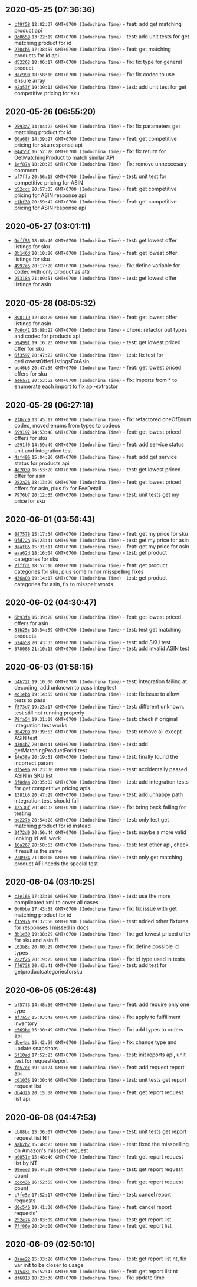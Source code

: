 
## 2020-05-25 (07:36:36)

 * [`cf9f58`](https://github.com/ScaleLeap/amazon-mws-api-sdk/commit/cf9f581dbc606b93b73e95200b4364870c23e590) `12:02:37 GMT+0700 (Indochina Time)` - feat: add get matching product api
 * [`0d0659`](https://github.com/ScaleLeap/amazon-mws-api-sdk/commit/0d065936182fa022de7159b3016b6a52969be6b7) `13:22:19 GMT+0700 (Indochina Time)` - test: add unit tests for get matching product for id
 * [`270cb5`](https://github.com/ScaleLeap/amazon-mws-api-sdk/commit/270cb59f2d2f4575934eea488fe9ddc58289f4d7) `17:38:55 GMT+0700 (Indochina Time)` - feat: get matching products for id api
 * [`d52262`](https://github.com/ScaleLeap/amazon-mws-api-sdk/commit/d52262e6d84d7f37821d75956da9075ac5a8c790) `18:06:17 GMT+0700 (Indochina Time)` - fix: fix type for general product
 * [`3ac990`](https://github.com/ScaleLeap/amazon-mws-api-sdk/commit/3ac9906ed93bbb6d149f6778d02113529d3befb3) `18:58:10 GMT+0700 (Indochina Time)` - fix: fix codec to use ensure array
 * [`e2a53f`](https://github.com/ScaleLeap/amazon-mws-api-sdk/commit/e2a53f085c16c9e76050352af4f757b6f37deb19) `19:39:13 GMT+0700 (Indochina Time)` - test: add unit test for get competitive pricing for sku

## 2020-05-26 (06:55:20)

 * [`2593a7`](https://github.com/ScaleLeap/amazon-mws-api-sdk/commit/2593a79be153d2e5e0f8baad3b387232cce3f14c) `14:04:22 GMT+0700 (Indochina Time)` - fix: fix parameters get matching product for id
 * [`00a68f`](https://github.com/ScaleLeap/amazon-mws-api-sdk/commit/00a68f4a8bf50651e9e71d3ea970282d65ae79fd) `14:39:27 GMT+0700 (Indochina Time)` - feat: get competitive pricing for sku response api
 * [`e4455f`](https://github.com/ScaleLeap/amazon-mws-api-sdk/commit/e4455f73d9b7416a2ec7f6c3e5cfae15c85aea20) `16:52:28 GMT+0700 (Indochina Time)` - fix: fix return for GetMatchingProduct to match similar API
 * [`1ef87a`](https://github.com/ScaleLeap/amazon-mws-api-sdk/commit/1ef87aa939263bda70844aa8c1a6129e62cb078d) `18:20:25 GMT+0700 (Indochina Time)` - fix: remove unneccesary comment
 * [`bf7ffa`](https://github.com/ScaleLeap/amazon-mws-api-sdk/commit/bf7ffa8444f1fd42f54999b88edab9d2703e2878) `20:56:15 GMT+0700 (Indochina Time)` - test: unit test for competitive pricing for ASIN
 * [`b52ccc`](https://github.com/ScaleLeap/amazon-mws-api-sdk/commit/b52ccc77ec604c7316051ba211b0dfad5b56d289) `20:57:05 GMT+0700 (Indochina Time)` - feat: get competitive pricing for ASIN response api
 * [`c1bf30`](https://github.com/ScaleLeap/amazon-mws-api-sdk/commit/c1bf3006c8a3bd91d07417167e140c7816d89de7) `20:59:42 GMT+0700 (Indochina Time)` - feat: get competitive pricing for ASIN response api

## 2020-05-27 (03:01:11)

 * [`9dff55`](https://github.com/ScaleLeap/amazon-mws-api-sdk/commit/9dff55d6a5b2a207f62493a2815f20d8c026c9d2) `18:08:40 GMT+0700 (Indochina Time)` - test: get lowest offer listings for sku
 * [`0b146d`](https://github.com/ScaleLeap/amazon-mws-api-sdk/commit/0b146d40984882e1eb099e060e1c1b1dc6dca7ea) `20:10:20 GMT+0700 (Indochina Time)` - feat: get lowest offer listings for sku
 * [`4997e5`](https://github.com/ScaleLeap/amazon-mws-api-sdk/commit/4997e5f98ae3f1b6d9fa1afbb8f9585348f8e8d2) `20:17:20 GMT+0700 (Indochina Time)` - fix: define variable for codec with only product as attr
 * [`25318a`](https://github.com/ScaleLeap/amazon-mws-api-sdk/commit/25318a5c94c50364857117d1ab74bbfdd4393263) `21:09:51 GMT+0700 (Indochina Time)` - test: get lowest offer listings for asin

## 2020-05-28 (08:05:32)

 * [`898119`](https://github.com/ScaleLeap/amazon-mws-api-sdk/commit/89811981c1e0a32b23eae4b95cc1b38700bca15d) `12:48:20 GMT+0700 (Indochina Time)` - feat: get lowest offer listings for asin
 * [`7c6c41`](https://github.com/ScaleLeap/amazon-mws-api-sdk/commit/7c6c41a516e98214cca0cb61bc9cf45047d1d400) `15:08:22 GMT+0700 (Indochina Time)` - chore: refactor out types and codec for products api
 * [`59499f`](https://github.com/ScaleLeap/amazon-mws-api-sdk/commit/59499fc9843886476635b46c61fac95653f8b5cb) `19:16:23 GMT+0700 (Indochina Time)` - test: get lowest priced offer for sku
 * [`6f3597`](https://github.com/ScaleLeap/amazon-mws-api-sdk/commit/6f35973d627f352667bc98da30a4107542ccd768) `20:47:22 GMT+0700 (Indochina Time)` - test: fix test for getLowestOfferListingsForAsin
 * [`be46b5`](https://github.com/ScaleLeap/amazon-mws-api-sdk/commit/be46b5ee7711a62772794a6fe57427bae212b020) `20:47:56 GMT+0700 (Indochina Time)` - feat: get lowest priced offers for sku
 * [`ae6a71`](https://github.com/ScaleLeap/amazon-mws-api-sdk/commit/ae6a71d795dceca5cafe70a0eb204bd7d7bc5166) `20:53:52 GMT+0700 (Indochina Time)` - fix: imports from * to enumerate each import to fix api-extractor

## 2020-05-29 (06:27:18)

 * [`2f8cc9`](https://github.com/ScaleLeap/amazon-mws-api-sdk/commit/2f8cc9ec0139f1307fe24fd1064bd7eb999b4f07) `13:45:17 GMT+0700 (Indochina Time)` - fix: refactored oneOfEnum codec, moved enums from types to codecs
 * [`599197`](https://github.com/ScaleLeap/amazon-mws-api-sdk/commit/599197c4834bddc87978fb65a0f2b8b4366269f5) `14:53:48 GMT+0700 (Indochina Time)` - feat: get lowest priced offers for sku
 * [`e291f0`](https://github.com/ScaleLeap/amazon-mws-api-sdk/commit/e291f07ebf7f4680b9ed63abce6742ba5f8c39a3) `14:59:49 GMT+0700 (Indochina Time)` - feat: add service status unit and integration test
 * [`4af496`](https://github.com/ScaleLeap/amazon-mws-api-sdk/commit/4af496b73f2ae1bd0730b3aa5aee37e94b58a09a) `15:04:20 GMT+0700 (Indochina Time)` - feat: add get service status for products api
 * [`4e7039`](https://github.com/ScaleLeap/amazon-mws-api-sdk/commit/4e703919403bce2659cf0468912b60af2baa5bb3) `16:53:20 GMT+0700 (Indochina Time)` - test: get lowest priced offer for asin
 * [`282a26`](https://github.com/ScaleLeap/amazon-mws-api-sdk/commit/282a269f5908123d261afc73845d659071c28294) `18:13:29 GMT+0700 (Indochina Time)` - feat: get lowest priced offers for asin, plus fix for FeeDetail
 * [`7976b7`](https://github.com/ScaleLeap/amazon-mws-api-sdk/commit/7976b72187145e9ecb6bb79cf2688a06d18c65c3) `20:12:35 GMT+0700 (Indochina Time)` - test: unit tests get my price for sku

## 2020-06-01 (03:56:43)

 * [`887578`](https://github.com/ScaleLeap/amazon-mws-api-sdk/commit/8875789e16cc9c1a822c43e82f0f31ee01bd25f1) `15:17:34 GMT+0700 (Indochina Time)` - feat: get my price for sku
 * [`9fd72a`](https://github.com/ScaleLeap/amazon-mws-api-sdk/commit/9fd72a5fdabbcdaa3722060392ab282dd96c3144) `15:23:41 GMT+0700 (Indochina Time)` - test: get my price for asin
 * [`3aaf85`](https://github.com/ScaleLeap/amazon-mws-api-sdk/commit/3aaf8544d0af9aa02c8c4975b66b4530fa772ce2) `15:31:11 GMT+0700 (Indochina Time)` - feat: get my price for asin
 * [`eaa62d`](https://github.com/ScaleLeap/amazon-mws-api-sdk/commit/eaa62ddb4f5c4bcb1b8a159ee96246dc8dccc8b5) `18:16:04 GMT+0700 (Indochina Time)` - test: get product categories for sku
 * [`2fffd1`](https://github.com/ScaleLeap/amazon-mws-api-sdk/commit/2fffd1c1e9ca5e90e76b9114ae2e897ee2292a07) `18:57:16 GMT+0700 (Indochina Time)` - feat: get product categories for sku, plus some minor misspelling fixes
 * [`436a08`](https://github.com/ScaleLeap/amazon-mws-api-sdk/commit/436a083f53f4bebfeffb94fa02481a1a79da6465) `19:14:17 GMT+0700 (Indochina Time)` - test: get product categories for asin, fix to misspelt words

## 2020-06-02 (04:30:47)

 * [`6b93f4`](https://github.com/ScaleLeap/amazon-mws-api-sdk/commit/6b93f4c2de425c717d1e1c8b78fa5587e0eab922) `16:39:28 GMT+0700 (Indochina Time)` - feat: get lowest priced offers for asin
 * [`31b25c`](https://github.com/ScaleLeap/amazon-mws-api-sdk/commit/31b25c920edcb1813fc248621d87de6443986acf) `18:54:59 GMT+0700 (Indochina Time)` - test: test get matching products
 * [`524a58`](https://github.com/ScaleLeap/amazon-mws-api-sdk/commit/524a58a7e214041b30ce3a6420ca7cfd0fdf55f0) `20:43:33 GMT+0700 (Indochina Time)` - test: add SKU test
 * [`378086`](https://github.com/ScaleLeap/amazon-mws-api-sdk/commit/378086121b9f92b8275530c138fb6dc597c8eedb) `21:10:15 GMT+0700 (Indochina Time)` - test: add invalid ASIN test

## 2020-06-03 (01:58:16)

 * [`b4b72f`](https://github.com/ScaleLeap/amazon-mws-api-sdk/commit/b4b72fc39cdf918f45510f081789a236927bedab) `19:10:00 GMT+0700 (Indochina Time)` - test: integration failing at decoding, add unknown to pass integ test
 * [`ed1ebb`](https://github.com/ScaleLeap/amazon-mws-api-sdk/commit/ed1ebb1b48e7c911b876d602c5986e38058978cc) `19:14:55 GMT+0700 (Indochina Time)` - test: fix issue to allow tests to pass
 * [`f573d7`](https://github.com/ScaleLeap/amazon-mws-api-sdk/commit/f573d74447d799dce4007acdc634b5495e7b6557) `19:23:17 GMT+0700 (Indochina Time)` - test: different unknown. test still not running properly
 * [`79fa54`](https://github.com/ScaleLeap/amazon-mws-api-sdk/commit/79fa54e63103036ee2fed99d12cf3f1237830b6c) `19:31:09 GMT+0700 (Indochina Time)` - test: check if original integration test works
 * [`384209`](https://github.com/ScaleLeap/amazon-mws-api-sdk/commit/384209755fc7105cfb254a3dd99f21edef93e760) `19:39:53 GMT+0700 (Indochina Time)` - test: remove all except ASIN test
 * [`4304b7`](https://github.com/ScaleLeap/amazon-mws-api-sdk/commit/4304b7d02805557af5d1ab7567ce182d19862777) `20:00:41 GMT+0700 (Indochina Time)` - test: add getMatchingProductForId test
 * [`14e38a`](https://github.com/ScaleLeap/amazon-mws-api-sdk/commit/14e38a5a3258898cbf19e5c6205c44f59da822ce) `20:19:51 GMT+0700 (Indochina Time)` - test: finally found the incorrect param
 * [`0f5e9b`](https://github.com/ScaleLeap/amazon-mws-api-sdk/commit/0f5e9b49226cdd902fd8fb2719338f9a49b59525) `20:23:30 GMT+0700 (Indochina Time)` - test: accidentally passed ASIN in SKU list
 * [`5f8daa`](https://github.com/ScaleLeap/amazon-mws-api-sdk/commit/5f8daa48170c95b7d07842229a407a7510a39256) `20:35:02 GMT+0700 (Indochina Time)` - test: add integration tests for get competitive pricing apis
 * [`1381b5`](https://github.com/ScaleLeap/amazon-mws-api-sdk/commit/1381b53c3636a0f5eb5a3002b2e194625fd81a57) `20:47:29 GMT+0700 (Indochina Time)` - test: add unhappy path integration test. should fail
 * [`12536f`](https://github.com/ScaleLeap/amazon-mws-api-sdk/commit/12536fbeea254a953cea40d3aefbf5c1451c6820) `20:48:32 GMT+0700 (Indochina Time)` - fix: bring back failing for testing
 * [`be227b`](https://github.com/ScaleLeap/amazon-mws-api-sdk/commit/be227b68ed1488e6d4101e7aa69587236634e99c) `20:54:28 GMT+0700 (Indochina Time)` - test: only test get matching product for id instead
 * [`3472d0`](https://github.com/ScaleLeap/amazon-mws-api-sdk/commit/3472d096f099c117066ced8ff214a5bf27b31d4c) `20:56:44 GMT+0700 (Indochina Time)` - test: maybe a more valid looking id will work
 * [`16a267`](https://github.com/ScaleLeap/amazon-mws-api-sdk/commit/16a2670582844669a4e7a2a80e198d45713d3002) `20:58:53 GMT+0700 (Indochina Time)` - test: test other api, check if result is the same
 * [`220934`](https://github.com/ScaleLeap/amazon-mws-api-sdk/commit/22093436cfb34c339207313f7e203cc3bf48b999) `21:08:16 GMT+0700 (Indochina Time)` - test: only get matching product API needs the special test

## 2020-06-04 (03:10:25)

 * [`c3e166`](https://github.com/ScaleLeap/amazon-mws-api-sdk/commit/c3e16654b8e9bc322027bf5f3cd295ff5f9ed41d) `17:33:16 GMT+0700 (Indochina Time)` - test: use the more complicated xml to cover all cases
 * [`6d6bbe`](https://github.com/ScaleLeap/amazon-mws-api-sdk/commit/6d6bbe657a570911592ec203b3f2c0458ef2dadf) `17:43:58 GMT+0700 (Indochina Time)` - fix: fix issue with get matching product for id
 * [`f1597a`](https://github.com/ScaleLeap/amazon-mws-api-sdk/commit/f1597aad6ce96edd52fa7aa74b4bc5b78b6a242e) `19:37:50 GMT+0700 (Indochina Time)` - test: added other fixtures for responses I missed in docs
 * [`3b1e39`](https://github.com/ScaleLeap/amazon-mws-api-sdk/commit/3b1e3984bee4e637bdbf5bc20211e433f65bb2c3) `19:38:29 GMT+0700 (Indochina Time)` - fix: get lowest priced offer for sku and asin fi
 * [`c03b8c`](https://github.com/ScaleLeap/amazon-mws-api-sdk/commit/c03b8c7f027a203d7846156c76eb6e5edf5cc1a0) `20:00:29 GMT+0700 (Indochina Time)` - fix: define possible id types
 * [`222f26`](https://github.com/ScaleLeap/amazon-mws-api-sdk/commit/222f26d5c8bc57f07acf6356c17c405c508722ad) `20:19:25 GMT+0700 (Indochina Time)` - fix: id type used in tests
 * [`ff6738`](https://github.com/ScaleLeap/amazon-mws-api-sdk/commit/ff673878ff721b19b37611a4e5fafe97d5571103) `20:43:41 GMT+0700 (Indochina Time)` - test: add test for getproductcategoriesforsku

## 2020-06-05 (05:26:48)

 * [`bf57f3`](https://github.com/ScaleLeap/amazon-mws-api-sdk/commit/bf57f3f9340afb2592b41d48f4efe7b0cc8e4c0b) `14:48:50 GMT+0700 (Indochina Time)` - feat: add require only one type
 * [`af7a57`](https://github.com/ScaleLeap/amazon-mws-api-sdk/commit/af7a57c20dabfc675c1c599f83a70387430533b4) `15:03:42 GMT+0700 (Indochina Time)` - fix: apply to fulfillment inventory
 * [`c569be`](https://github.com/ScaleLeap/amazon-mws-api-sdk/commit/c569bee58660d0da51b37032e52a3f2e5e412b37) `15:30:49 GMT+0700 (Indochina Time)` - fix: add types to orders api
 * [`dbe4ac`](https://github.com/ScaleLeap/amazon-mws-api-sdk/commit/dbe4ac1b1dc9c10a79155196901ed6520fb0bd70) `15:42:59 GMT+0700 (Indochina Time)` - fix: change type and update snapshots
 * [`5f10ad`](https://github.com/ScaleLeap/amazon-mws-api-sdk/commit/5f10ad6fa1f10b213ffe5e4c5f1528415d903d99) `17:52:23 GMT+0700 (Indochina Time)` - test: init reports api, unit test for requestReport
 * [`fb57ec`](https://github.com/ScaleLeap/amazon-mws-api-sdk/commit/fb57ecb77650c433deca7adacf3e3cbbd64ccc9c) `19:14:24 GMT+0700 (Indochina Time)` - feat: add request report api
 * [`c01036`](https://github.com/ScaleLeap/amazon-mws-api-sdk/commit/c01036899592e8477a5e1da928745055e06d19c6) `19:30:46 GMT+0700 (Indochina Time)` - test: unit tests get report request list
 * [`db4d26`](https://github.com/ScaleLeap/amazon-mws-api-sdk/commit/db4d26db713d00904ec3d32abc7ca6f9668d9178) `20:15:38 GMT+0700 (Indochina Time)` - feat: get report request list api

## 2020-06-08 (04:47:53)

 * [`cb88bc`](https://github.com/ScaleLeap/amazon-mws-api-sdk/commit/cb88bc87702edf6f69ba57e331904a8e96b858bc) `15:36:07 GMT+0700 (Indochina Time)` - test: unit tests get report request list NT
 * [`aab2b2`](https://github.com/ScaleLeap/amazon-mws-api-sdk/commit/aab2b2b7fd18f9ecdc64a359c6e847fc48854b1f) `15:48:23 GMT+0700 (Indochina Time)` - test: fixed the misspelling on Amazon's misspelt request
 * [`a0851e`](https://github.com/ScaleLeap/amazon-mws-api-sdk/commit/a0851e595919eb5c6713684540456f0b17af33e3) `15:48:40 GMT+0700 (Indochina Time)` - feat: get report request list by NT
 * [`99eee3`](https://github.com/ScaleLeap/amazon-mws-api-sdk/commit/99eee3b2b7756e3f8db5fa6fa42cf10a5b0e2a62) `16:44:38 GMT+0700 (Indochina Time)` - test: get report request count
 * [`ccc436`](https://github.com/ScaleLeap/amazon-mws-api-sdk/commit/ccc4369f1abce6b4173323519d7d8d453992f64a) `16:52:55 GMT+0700 (Indochina Time)` - feat: get report request count
 * [`c7fe5e`](https://github.com/ScaleLeap/amazon-mws-api-sdk/commit/c7fe5eafd2a11865a06d265a6ddd8280ac33bbce) `17:52:17 GMT+0700 (Indochina Time)` - test: cancel report requests
 * [`d0c546`](https://github.com/ScaleLeap/amazon-mws-api-sdk/commit/d0c546b05283a1d4b20a7ad2898b117abca63e83) `19:41:30 GMT+0700 (Indochina Time)` - feat: cancel report requests'
 * [`252e74`](https://github.com/ScaleLeap/amazon-mws-api-sdk/commit/252e746eb630f05352bf784f77db538fd3e0e266) `20:03:09 GMT+0700 (Indochina Time)` - test: get report list
 * [`7ff06e`](https://github.com/ScaleLeap/amazon-mws-api-sdk/commit/7ff06e8ad144026ecb873b25adbd1c0ea9bc4dfa) `20:24:00 GMT+0700 (Indochina Time)` - feat: get report list

## 2020-06-09 (02:50:10)

 * [`0aae22`](https://github.com/ScaleLeap/amazon-mws-api-sdk/commit/0aae222c0caa57db29391e97283cd9a2150920c0) `15:33:26 GMT+0700 (Indochina Time)` - test: get report list nt, fix var init to be closer to usage
 * [`b15431`](https://github.com/ScaleLeap/amazon-mws-api-sdk/commit/b154318b400674f33bb5e90b402c0fbe65a39073) `15:52:47 GMT+0700 (Indochina Time)` - feat: get report list nt
 * [`df6013`](https://github.com/ScaleLeap/amazon-mws-api-sdk/commit/df6013a54b68786863f80818759d1d3ef88c614b) `18:23:36 GMT+0700 (Indochina Time)` - fix: update time
